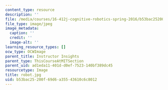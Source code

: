 ```yaml
---
content_type: resource
description: ''
file: /media/courses/16-412j-cognitive-robotics-spring-2016/b53bac25200f69d6a35543610c6c8012_robot.jpg
file_type: image/jpeg
image_metadata:
  caption: ''
  credit: ''
  image-alt: ''
learning_resource_types: []
ocw_type: OCWImage
parent_title: Instructor Insights
parent_type: ThisCourseAtMITSection
parent_uid: ad1eda11-401d-d0ef-7523-140bf389dc45
resourcetype: Image
title: robot.jpg
uid: b53bac25-200f-69d6-a355-43610c6c8012
---
```

